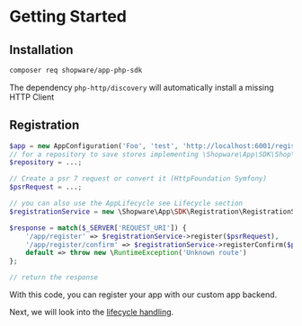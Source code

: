 # Getting Started

## Installation

```bash
composer req shopware/app-php-sdk
```

The dependency `php-http/discovery` will automatically install a missing HTTP Client

## Registration

```php
$app = new AppConfiguration('Foo', 'test', 'http://localhost:6001/register/callback');
// for a repository to save stores implementing \Shopware\App\SDK\Shop\ShopRepositoryInterface, see FileShopRepository as an example
$repository = ...;

// Create a psr 7 request or convert it (HttpFoundation Symfony)
$psrRequest = ...;

// you can also use the AppLifecycle see Lifecycle section
$registrationService = new \Shopware\App\SDK\Registration\RegistrationService($app, $repository);

$response = match($_SERVER['REQUEST_URI']) {
    '/app/register' => $registrationService->register($psrRequest),
    '/app/register/confirm' => $registrationService->registerConfirm($psrRequest),
    default => throw new \RuntimeException('Unknown route')
};

// return the response
```

With this code, you can register your app with our custom app backend.

Next, we will look into the [lifecycle handling](./02-lifecycle.md).
